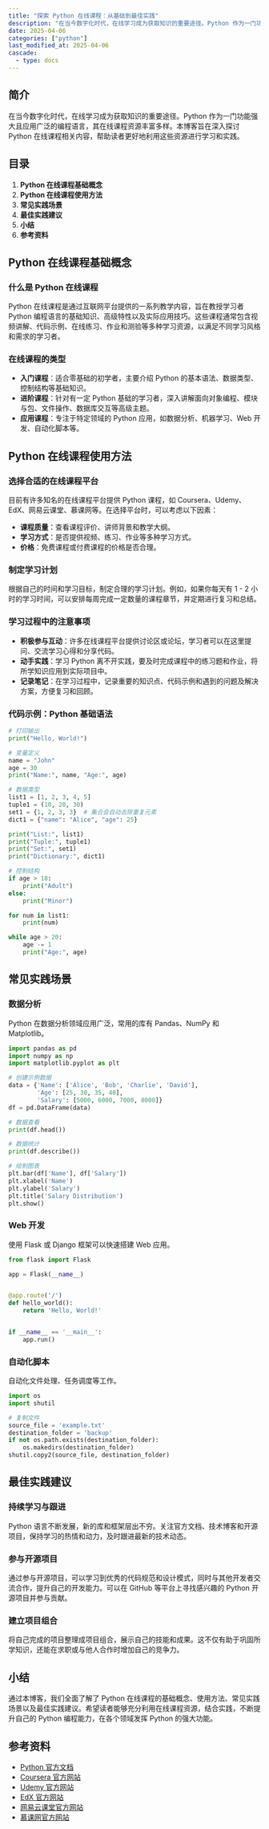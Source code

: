 ```yaml
---
title: "探索 Python 在线课程：从基础到最佳实践"
description: "在当今数字化时代，在线学习成为获取知识的重要途径。Python 作为一门功能强大且应用广泛的编程语言，其在线课程资源丰富多样。本博客旨在深入探讨 Python 在线课程相关内容，帮助读者更好地利用这些资源进行学习和实践。"
date: 2025-04-06
categories: ["python"]
last_modified_at: 2025-04-06
cascade:
  - type: docs
---
```



## 简介
在当今数字化时代，在线学习成为获取知识的重要途径。Python 作为一门功能强大且应用广泛的编程语言，其在线课程资源丰富多样。本博客旨在深入探讨 Python 在线课程相关内容，帮助读者更好地利用这些资源进行学习和实践。

<!-- more -->
## 目录
1. **Python 在线课程基础概念**
2. **Python 在线课程使用方法**
3. **常见实践场景**
4. **最佳实践建议**
5. **小结**
6. **参考资料**

## Python 在线课程基础概念
### 什么是 Python 在线课程
Python 在线课程是通过互联网平台提供的一系列教学内容，旨在教授学习者 Python 编程语言的基础知识、高级特性以及实际应用技巧。这些课程通常包含视频讲解、代码示例、在线练习、作业和测验等多种学习资源，以满足不同学习风格和需求的学习者。

### 在线课程的类型
- **入门课程**：适合零基础的初学者，主要介绍 Python 的基本语法、数据类型、控制结构等基础知识。
- **进阶课程**：针对有一定 Python 基础的学习者，深入讲解面向对象编程、模块与包、文件操作、数据库交互等高级主题。
- **应用课程**：专注于特定领域的 Python 应用，如数据分析、机器学习、Web 开发、自动化脚本等。

## Python 在线课程使用方法
### 选择合适的在线课程平台
目前有许多知名的在线课程平台提供 Python 课程，如 Coursera、Udemy、EdX、网易云课堂、慕课网等。在选择平台时，可以考虑以下因素：
- **课程质量**：查看课程评价、讲师背景和教学大纲。
- **学习方式**：是否提供视频、练习、作业等多种学习方式。
- **价格**：免费课程或付费课程的价格是否合理。

### 制定学习计划
根据自己的时间和学习目标，制定合理的学习计划。例如，如果你每天有 1 - 2 小时的学习时间，可以安排每周完成一定数量的课程章节，并定期进行复习和总结。

### 学习过程中的注意事项
- **积极参与互动**：许多在线课程平台提供讨论区或论坛，学习者可以在这里提问、交流学习心得和分享代码。
- **动手实践**：学习 Python 离不开实践，要及时完成课程中的练习题和作业，将所学知识应用到实际项目中。
- **记录笔记**：在学习过程中，记录重要的知识点、代码示例和遇到的问题及解决方案，方便复习和回顾。

### 代码示例：Python 基础语法
```python
# 打印输出
print("Hello, World!")

# 变量定义
name = "John"
age = 30
print("Name:", name, "Age:", age)

# 数据类型
list1 = [1, 2, 3, 4, 5]
tuple1 = (10, 20, 30)
set1 = {1, 2, 3, 3}  # 集合会自动去除重复元素
dict1 = {"name": "Alice", "age": 25}

print("List:", list1)
print("Tuple:", tuple1)
print("Set:", set1)
print("Dictionary:", dict1)

# 控制结构
if age > 18:
    print("Adult")
else:
    print("Minor")

for num in list1:
    print(num)

while age > 20:
    age -= 1
    print("Age:", age)
```

## 常见实践场景
### 数据分析
Python 在数据分析领域应用广泛，常用的库有 Pandas、NumPy 和 Matplotlib。
```python
import pandas as pd
import numpy as np
import matplotlib.pyplot as plt

# 创建示例数据
data = {'Name': ['Alice', 'Bob', 'Charlie', 'David'],
        'Age': [25, 30, 35, 40],
        'Salary': [5000, 6000, 7000, 8000]}
df = pd.DataFrame(data)

# 数据查看
print(df.head())

# 数据统计
print(df.describe())

# 绘制图表
plt.bar(df['Name'], df['Salary'])
plt.xlabel('Name')
plt.ylabel('Salary')
plt.title('Salary Distribution')
plt.show()
```

### Web 开发
使用 Flask 或 Django 框架可以快速搭建 Web 应用。
```python
from flask import Flask

app = Flask(__name__)


@app.route('/')
def hello_world():
    return 'Hello, World!'


if __name__ == '__main__':
    app.run()
```

### 自动化脚本
自动化文件处理、任务调度等工作。
```python
import os
import shutil

# 复制文件
source_file = 'example.txt'
destination_folder = 'backup'
if not os.path.exists(destination_folder):
    os.makedirs(destination_folder)
shutil.copy2(source_file, destination_folder)
```

## 最佳实践建议
### 持续学习与跟进
Python 语言不断发展，新的库和框架层出不穷。关注官方文档、技术博客和开源项目，保持学习的热情和动力，及时跟进最新的技术动态。

### 参与开源项目
通过参与开源项目，可以学习到优秀的代码规范和设计模式，同时与其他开发者交流合作，提升自己的开发能力。可以在 GitHub 等平台上寻找感兴趣的 Python 开源项目并参与贡献。

### 建立项目组合
将自己完成的项目整理成项目组合，展示自己的技能和成果。这不仅有助于巩固所学知识，还能在求职或与他人合作时增加自己的竞争力。

## 小结
通过本博客，我们全面了解了 Python 在线课程的基础概念、使用方法、常见实践场景以及最佳实践建议。希望读者能够充分利用在线课程资源，结合实践，不断提升自己的 Python 编程能力，在各个领域发挥 Python 的强大功能。

## 参考资料
- [Python 官方文档](https://docs.python.org/3/)
- [Coursera 官方网站](https://www.coursera.org/)
- [Udemy 官方网站](https://www.udemy.com/)
- [EdX 官方网站](https://www.edx.org/)
- [网易云课堂官方网站](https://study.163.com/)
- [慕课网官方网站](https://www.imooc.com/)